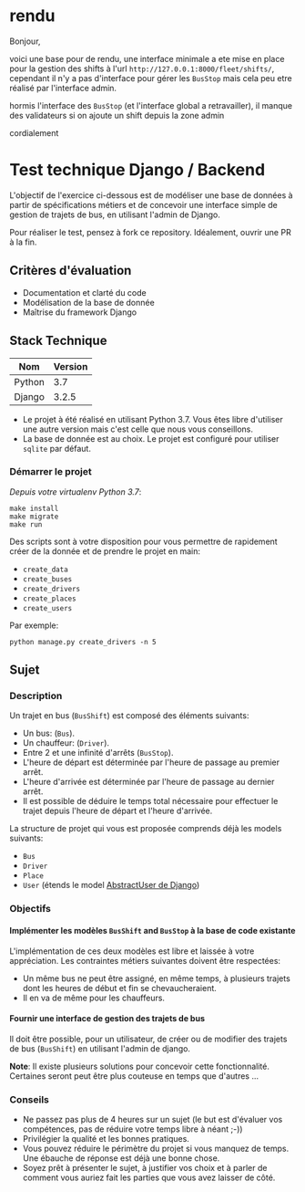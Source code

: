 # rendu

Bonjour,

voici une base pour de rendu, une interface minimale a ete mise en place pour la gestion des shifts à l'url `http://127.0.0.1:8000/fleet/shifts/`, cependant il n'y a pas d'interface pour gérer les `BusStop` mais cela peu etre réalisé par l'interface admin.

hormis l'interface des `BusStop` (et l'interface global a retravailler), il manque des validateurs si on ajoute un shift depuis la zone admin

cordialement

# Test technique Django / Backend

L'objectif de l'exercice ci-dessous est de modéliser une base de données à partir de spécifications métiers et de 
concevoir une interface simple de gestion de trajets de bus, en utilisant l'admin de Django.

Pour réaliser le test, pensez à fork ce repository. Idéalement, ouvrir une PR à la fin.

## Critères d'évaluation

- Documentation et clarté du code
- Modélisation de la base de donnée
- Maîtrise du framework Django

## Stack Technique

| Nom    | Version |
| ------ | ------- |
| Python | 3.7     |
| Django | 3.2.5   |

 - Le projet à été réalisé en utilisant Python 3.7. Vous êtes libre d'utiliser une autre version mais c'est celle que 
 nous vous conseillons.
 - La base de donnée est au choix. Le projet est configuré pour utiliser `sqlite` par défaut.

### Démarrer le projet

*Depuis votre virtualenv Python 3.7*:

```
make install
make migrate
make run
```

Des scripts sont à votre disposition pour vous permettre de rapidement créer de la donnée et de prendre le projet en 
main:

 - `create_data`
 - `create_buses`
 - `create_drivers`
 - `create_places`
 - `create_users`

Par exemple:

```
python manage.py create_drivers -n 5
```

## Sujet

### Description

Un trajet en bus (`BusShift`) est composé des éléments suivants:

- Un bus: (`Bus`).
- Un chauffeur: (`Driver`).
- Entre 2 et une infinité d'arrêts (`BusStop`).
- L'heure de départ est déterminée par l'heure de passage au premier arrêt.
- L'heure d'arrivée est déterminée par l'heure de passage au dernier arrêt.
- Il est possible de déduire le temps total nécessaire pour effectuer le trajet depuis l'heure de départ et l'heure d'arrivée.

La structure de projet qui vous est proposée comprends déjà les models suivants:
 - `Bus`
 - `Driver`
 - `Place`
 - `User` (étends le model [AbstractUser de Django](https://docs.djangoproject.com/en/3.2/topics/auth/customizing/#substituting-a-custom-user-model))

### Objectifs

#### Implémenter les modèles `BusShift` and `BusStop` à la base de code existante

L'implémentation de ces deux modèles est libre et laissée à votre appréciation. Les contraintes métiers suivantes 
doivent être respectées:

 - Un même bus ne peut être assigné, en même temps, à plusieurs trajets dont les heures de début et fin se 
 chevaucheraient.
 - Il en va de même pour les chauffeurs.

#### Fournir une interface de gestion des trajets de bus

Il doit être possible, pour un utilisateur, de créer ou de modifier des trajets de bus (`BusShift`) en utilisant l'admin
de django.

**Note**: Il existe plusieurs solutions pour concevoir cette fonctionnalité. Certaines seront peut être plus couteuse
en temps que d'autres ... 

### Conseils

 - Ne passez pas plus de 4 heures sur un sujet (le but est d'évaluer vos compétences, pas de réduire votre temps libre à néant ;-))
 - Privilégier la qualité et les bonnes pratiques.
 - Vous pouvez réduire le périmètre du projet si vous manquez de temps. Une ébauche de réponse est déjà une bonne chose.
 - Soyez prêt à présenter le sujet, à justifier vos choix et à parler de comment vous auriez fait les parties que vous avez laisser de côté.
